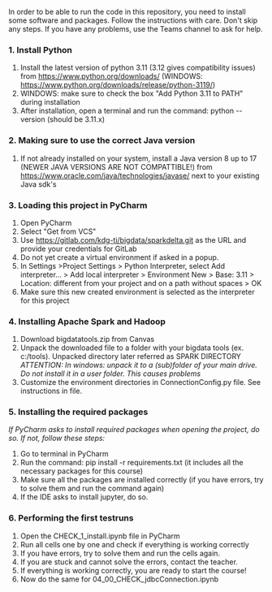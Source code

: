 In order to be able to run the code in this repository, you need to install some software and packages. Follow the instructions with care. Don't skip any steps. If you have any problems, use the Teams channel to ask for help.

### 1. Install Python
1. Install the latest version of python 3.11 (3.12 gives compatibility issues) from https://www.python.org/downloads/ (WINDOWS: https://www.python.org/downloads/release/python-3119/)
2. WINDOWS: make sure to check the box "Add Python 3.11 to PATH" during installation
3. After installation, open a terminal and run the command: python --version (should be 3.11.x)

### 2. Making sure to use the correct Java version
1. If not already installed on your system, install a Java version 8 up to 17 (NEWER JAVA VERSIONS ARE NOT COMPATTIBLE!) from https://www.oracle.com/java/technologies/javase/ next to your existing Java sdk's

### 3. Loading this project in PyCharm
1. Open PyCharm
2. Select "Get from VCS"
3. Use https://gitlab.com/kdg-ti/bigdata/sparkdelta.git as the URL and provide your credentials for GitLab
4. Do not yet create a virtual environment if asked in a popup.
5. In Settings >Project Settings > Python Interpreter, select Add interpreter... > Add local interpreter > Environment New > Base: 3.11 > Location: different from your project and on a path without spaces > OK
6. Make sure this new created environment is selected as the interpreter for this project

### 4. Installing Apache Spark and Hadoop
1. Download bigdatatools.zip from Canvas
2. Unpack the downloaded file to a folder with your bigdata tools (ex. c:/tools). Unpacked directory later referred as SPARK DIRECTORY
_ATTENTION: In windows: unpack it to a (sub)folder of your main drive. Do not install it in a user folder. This causes  problems_
3. Customize the environment directories in ConnectionConfig.py file. See instructions in file.

### 5. Installing the required packages
_If PyCharm asks to install required packages when opening the project, do so. If not, follow these steps:_
1. Go to terminal in PyCharm
2. Run the command: pip install -r requirements.txt (it includes all the necessary packages for this course)
3. Make sure all the packages are installed correctly (if you have errors, try to solve them and run the command again)
4. If the IDE asks to install jupyter, do so.

### 6. Performing the first testruns
1. Open the CHECK_1_install.ipynb file in PyCharm
2. Run all cells one by one and check if everything is working correctly
3. If you have errors, try to solve them and run the cells again.
4. If you are stuck and cannot solve the errors, contact the teacher.
5. If everything is working correctly, you are ready to start the course!
6. Now do the same for 04_00_CHECK_jdbcConnection.ipynb